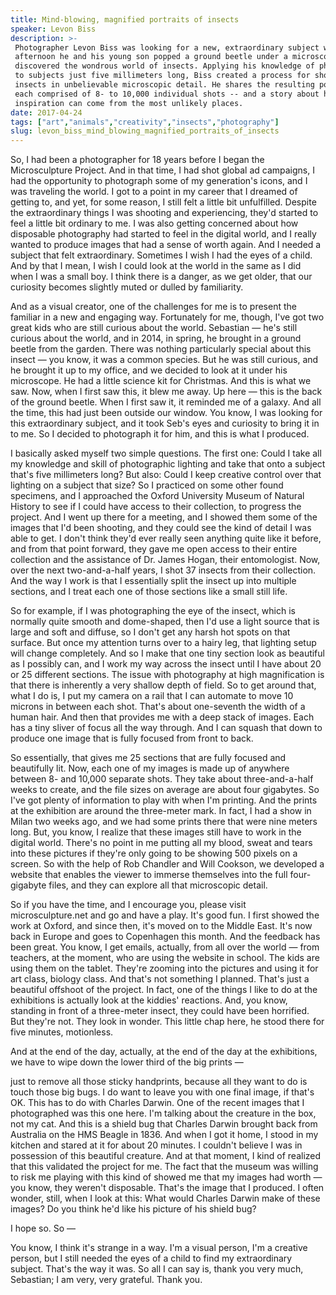 ```yaml
---
title: Mind-blowing, magnified portraits of insects
speaker: Levon Biss
description: >-
 Photographer Levon Biss was looking for a new, extraordinary subject when one
 afternoon he and his young son popped a ground beetle under a microscope and
 discovered the wondrous world of insects. Applying his knowledge of photography
 to subjects just five millimeters long, Biss created a process for shooting
 insects in unbelievable microscopic detail. He shares the resulting portraits --
 each comprised of 8- to 10,000 individual shots -- and a story about how
 inspiration can come from the most unlikely places.
date: 2017-04-24
tags: ["art","animals","creativity","insects","photography"]
slug: levon_biss_mind_blowing_magnified_portraits_of_insects
---
```


So, I had been a photographer for 18 years before I began the Microsculpture Project. And
in that time, I had shot global ad campaigns, I had the opportunity to photograph some of
my generation's icons, and I was traveling the world. I got to a point in my career that I
dreamed of getting to, and yet, for some reason, I still felt a little bit unfulfilled.
Despite the extraordinary things I was shooting and experiencing, they'd started to feel a
little bit ordinary to me. I was also getting concerned about how disposable photography
had started to feel in the digital world, and I really wanted to produce images that had a
sense of worth again. And I needed a subject that felt extraordinary. Sometimes I wish I
had the eyes of a child. And by that I mean, I wish I could look at the world in the same
as I did when I was a small boy. I think there is a danger, as we get older, that our
curiosity becomes slightly muted or dulled by familiarity.

And as a visual creator, one of the challenges for me is to present the familiar in a new
and engaging way. Fortunately for me, though, I've got two great kids who are still curious
about the world. Sebastian — he's still curious about the world, and in 2014, in spring,
he brought in a ground beetle from the garden. There was nothing particularly special
about this insect — you know, it was a common species. But he was still curious, and he
brought it up to my office, and we decided to look at it under his microscope. He had a
little science kit for Christmas. And this is what we saw. Now, when I first saw this, it
blew me away. Up here — this is the back of the ground beetle. When I first saw it, it
reminded me of a galaxy. And all the time, this had just been outside our window. You
know, I was looking for this extraordinary subject, and it took Seb's eyes and curiosity
to bring it in to me. So I decided to photograph it for him, and this is what I
produced.

I basically asked myself two simple questions. The first one: Could I take all my
knowledge and skill of photographic lighting and take that onto a subject that's five
millimeters long? But also: Could I keep creative control over that lighting on a subject
that size? So I practiced on some other found specimens, and I approached the Oxford
University Museum of Natural History to see if I could have access to their collection, to
progress the project. And I went up there for a meeting, and I showed them some of the
images that I'd been shooting, and they could see the kind of detail I was able to get. I
don't think they'd ever really seen anything quite like it before, and from that point
forward, they gave me open access to their entire collection and the assistance of Dr.
James Hogan, their entomologist. Now, over the next two-and-a-half years, I shot 37 insects
from their collection. And the way I work is that I essentially split the insect up into
multiple sections, and I treat each one of those sections like a small still
life.

So for example, if I was photographing the eye of the insect, which is normally quite
smooth and dome-shaped, then I'd use a light source that is large and soft and diffuse, so
I don't get any harsh hot spots on that surface. But once my attention turns over to a
hairy leg, that lighting setup will change completely. And so I make that one tiny section
look as beautiful as I possibly can, and I work my way across the insect until I have
about 20 or 25 different sections. The issue with photography at high magnification is that
there is inherently a very shallow depth of field. So to get around that, what I do is, I
put my camera on a rail that I can automate to move 10 microns in between each shot.
That's about one-seventh the width of a human hair. And then that provides me with a deep
stack of images. Each has a tiny sliver of focus all the way through. And I can squash
that down to produce one image that is fully focused from front to back.

So essentially, that gives me 25 sections that are fully focused and beautifully lit. Now,
each one of my images is made up of anywhere between 8- and 10,000 separate shots. They
take about three-and-a-half weeks to create, and the file sizes on average are about four
gigabytes. So I've got plenty of information to play with when I'm printing. And the
prints at the exhibition are around the three-meter mark. In fact, I had a show in Milan
two weeks ago, and we had some prints there that were nine meters long. But, you know, I
realize that these images still have to work in the digital world. There's no point in me
putting all my blood, sweat and tears into these pictures if they're only going to be
showing 500 pixels on a screen. So with the help of Rob Chandler and Will Cookson, we
developed a website that enables the viewer to immerse themselves into the full
four-gigabyte files, and they can explore all that microscopic detail.

So if you have the time, and I encourage you, please visit microsculpture.net and go and
have a play. It's good fun. I first showed the work at Oxford, and since then, it's moved
on to the Middle East. It's now back in Europe and goes to Copenhagen this month. And the
feedback has been great. You know, I get emails, actually, from all over the world — from
teachers, at the moment, who are using the website in school. The kids are using them on
the tablet. They're zooming into the pictures and using it for art class, biology class.
And that's not something I planned. That's just a beautiful offshoot of the project. In
fact, one of the things I like to do at the exhibitions is actually look at the kiddies'
reactions. And, you know, standing in front of a three-meter insect, they could have been
horrified. But they're not. They look in wonder. This little chap here, he stood there for
five minutes, motionless.

And at the end of the day, actually, at the end of the day at the exhibitions, we have to
wipe down the lower third of the big prints — 

just to remove all those sticky handprints, because all they want to do is touch those big
bugs. I do want to leave you with one final image, if that's OK. This has to do with
Charles Darwin. One of the recent images that I photographed was this one here. I'm
talking about the creature in the box, not my cat. And this is a shield bug that Charles
Darwin brought back from Australia on the HMS Beagle in 1836. And when I got it home, I
stood in my kitchen and stared at it for about 20 minutes. I couldn't believe I was in
possession of this beautiful creature. And at that moment, I kind of realized that this
validated the project for me. The fact that the museum was willing to risk me playing with
this kind of showed me that my images had worth — you know, they weren't disposable. That's
the image that I produced. I often wonder, still, when I look at this: What would Charles
Darwin make of these images? Do you think he'd like his picture of his shield
bug?

I hope so. So —

You know, I think it's strange in a way. I'm a visual person, I'm a creative person, but I
still needed the eyes of a child to find my extraordinary subject. That's the way it was.
So all I can say is, thank you very much, Sebastian; I am very, very grateful. Thank
you.

<!--
ad_duration=3.33
comment_count=13
event="TED2017"
external_start_time=0
has_talk_citation=0
intro_duration=11.82
is_subtitle_required="False"
is_talk_featured="True"
language="en"
language_swap="False"
native_language="en"
number_of_related_talks=6
number_of_speakers=1
number_of_subtitled_videos=24
number_of_tags=5
number_of_talk_download_languages=24
number_of_talk_more_resources=1
number_of_talk_recommendations=1
number_of_talks_take_actions=0
post_ad_duration=0.83
published_timestamp="2017-10-04 14:48:56"
recording_date="2017-04-24"
speaker_description="Photographer"
speaker_is_published=1
speaker_name="Levon Biss"
talk_name="Mind-blowing, magnified portraits of insects"
talk_recommendations_blurb="Further reading curated by Levon Biss"
talks_tags=["art","animals","creativity","insects","photography"]
talks_take_action=[]
url_audio="https://download.ted.com/talks/LevonBiss_2017.mp3?apikey=acme-roadrunner"
url_photo_speaker="https://pe.tedcdn.com/images/ted/c57300fa820233fc084d3bb2a6dd194026eb6025_254x191.jpg"
url_photo_talk="https://s3.amazonaws.com/talkstar-photos/uploads/bcce0566-52b9-4ccc-9363-c55626d4fac1/LevonBiss_2017-embed.jpg"
url_webpage="https://www.ted.com/talks/levon_biss_mind_blowing_magnified_portraits_of_insects"
video_type_name="TED Stage Talk"
-->